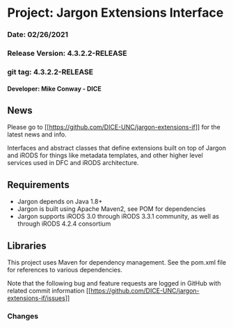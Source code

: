 

# Project: Jargon Extensions Interface

### Date: 02/26/2021
### Release Version: 4.3.2.2-RELEASE
### git tag: 4.3.2.2-RELEASE

#### Developer: Mike Conway - DICE

## News


Please go to [[https://github.com/DICE-UNC/jargon-extensions-if]] for the latest news and info.

Interfaces and abstract classes that define extensions built on top of Jargon and iRODS for things like metadata templates, and other higher level services used in DFC and iRODS architecture.

## Requirements

* Jargon depends on Java 1.8+
* Jargon is built using Apache Maven2, see POM for dependencies
* Jargon supports iRODS 3.0 through iRODS 3.3.1 community, as well as through iRODS 4.2.4 consortium

## Libraries

This project uses Maven for dependency management.  See the pom.xml file for references to various dependencies.

Note that the following bug and feature requests are logged in GitHub with related commit information [[https://github.com/DICE-UNC/jargon-extensions-if/issues]]

### Changes
